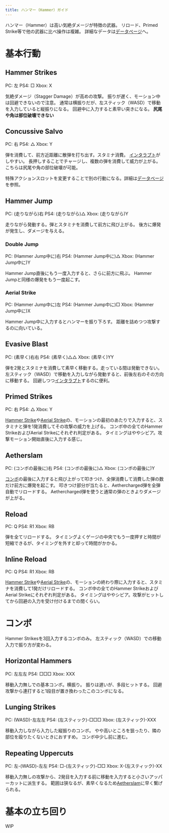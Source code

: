 ```yaml
---
title: ハンマー（Hammer）ガイド
---
```

ハンマー（Hammer）は高い気絶ダメージが特徴の武器。
リロード、Primed Strike等で他の武器に比べ操作は複雑。
詳細なデータは[データページ](/data/hammer)へ。

# 基本行動
## Hammer Strikes
PC: 左
PS4: □
Xbox: X

気絶ダメージ（Stagger Damage）が高めの攻撃。
振りが遅く、モーション中は回避できないので注意。
通常は横振りだが、左スティック（WASD）で移動を入力していると縦振りになる。
回避中に入力すると素早い突きになる。
**尻尾や角は部位破壊できない**

## Concussive Salvo
PC: 右
PS4: △
Xbox: Y

弾を消費して、前方近距離に散弾を打ち出す。スタミナ消費。
[インタラプト](/basic/インタラプト)がしやすい。
長押しすることでチャージし、複数の弾を消費して威力が上がる。
こちらは尻尾や角の部位破壊が可能。

特殊アクションスロットを変更することで別の行動になる。詳細は[データページ](/data/hammer)を参照。

## Hammer Jump
PC: (走りながら)右
PS4: (走りながら)△
Xbox: (走りながら)Y

走りながら発動する。弾とスタミナを消費して前方に飛び上がる。
後方に爆発が発生し、ダメージを与える。

### Double Jump
PC: (Hammer Jump中に)右
PS4: (Hammer Jump中に)△
Xbox: (Hammer Jump中に)Y

Hammer Jump直後にもう一度入力すると、さらに前方に飛ぶ。
Hammer Jumpと同様の爆発をもう一度起こす。

### Aerial Strike
PC: (Hammer Jump中に)左
PS4: (Hammer Jump中に)□
Xbox: (Hammer Jump中に)X

Hammer Jump中に入力するとハンマーを振り下ろす。
距離を詰めつつ攻撃するのに向いている。

## Evasive Blast
PC: (素早く)右右
PS4: (素早く)△△
Xbox: (素早く)YY

弾を2発とスタミナを消費して素早く移動する。走っている間は発動できない。
左スティック（WASD）で移動を入力しながら発動すると、前後左右のその方向に移動する。
回避しつつ[インタラプト](/basic/インタラプト)するのに便利。

## Primed Strikes
PC: 右
PS4: △
Xbox: Y

[Hammer Strike](#hammer-strikes)や[Aerial Strike](#aerial-strike)の、モーションの最初のあたりで入力すると、スタミナと弾を1発消費してその攻撃の威力を上げる。
コンボ中の全てのHammer StrikeおよびAerial Strikeにそれぞれ判定がある。
タイミングはややシビア。攻撃モーション開始直後に入力する感じ。

## Aetherslam
PC: (コンボの最後に)右
PS4: (コンボの最後に)△
Xbox: (コンボの最後に)Y

[コンボ](#コンボ)の最後に入力すると飛び上がって叩きつけ、全弾消費して消費した弾の数だけ前方に爆発を起こす。
叩きつけ部分が当たると、Aethercharged弾を全弾自動でリロードする。
Aethercharged弾を使うと通常の弾のときよりダメージが上がる。

## Reload
PC: Q
PS4: R1
Xbox: RB

弾を全てリロードする。
タイミングよくゲージの中央でもう一度押すと時間が短縮できるが、タイミングを外すと却って時間がかかる。

## Inline Reload
PC: Q
PS4: R1
Xbox: RB

[Hammer Strike](#hammer-strikes)や[Aerial Strike](#aerial-strike)の、モーションの終わり際に入力すると、スタミナを消費して1発だけリロードする。
コンボ中の全てのHammer StrikeおよびAerial Strikeにそれぞれ判定がある。
タイミングはややシビア。攻撃がヒットしてから回避の入力を受け付けるまでの間くらい。

# コンボ
Hammer Strikesを3回入力するコンボのみ。
左スティック（WASD）での移動入力で振り方が変わる。

## Horizontal Hammers
PC: 左左左
PS4: □□□
Xbox: XXX

移動入力無しでの基本コンボ。横振り。
振りは遅いが、多段ヒットする。
回避攻撃から連打すると1段目が置き換わったこのコンボになる。

## Lunging Strikes
PC: (WASD)-左左左
PS4: (左スティック)-□□□
Xbox: (左スティック)-XXX

移動入力しながら入力した縦振りのコンボ。
やや高いところを狙ったり、隣の部位を殴りたくないときにおすすめ。
コンボ中少し前に進む。

## Repeating Uppercuts
PC: 左-(WASD)-左左
PS4: □-(左スティック)-□□
Xbox: X-(左スティック)-XX

移動入力無しの攻撃から、2発目を入力する前に移動を入力すると小さいアッパーカットに派生する。
範囲は狭なるが、素早くなるため[Aetherslam](#aetherslam)に早く繋げられる。

# 基本の立ち回り
WIP
